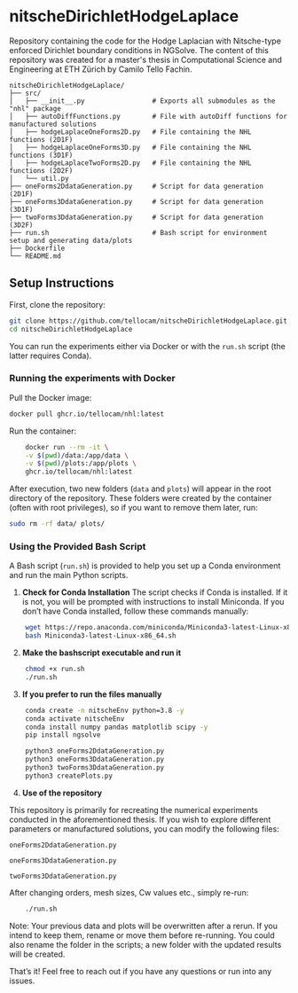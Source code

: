# nitscheDirichletHodgeLaplace
Repository containing the code for the Hodge Laplacian with Nitsche-type enforced Dirichlet boundary conditions in NGSolve. The content of this repository was created for a master's thesis in Computational Science and Engineering at ETH Zürich by Camilo Tello Fachin.
```
nitscheDirichletHodgeLaplace/
├── src/
│   ├── __init__.py                 # Exports all submodules as the "nhl" package
│   ├── autoDiffFunctions.py        # File with autoDiff functions for manufactured solutions
│   ├── hodgeLaplaceOneForms2D.py   # File containing the NHL functions (2D1F)
│   ├── hodgeLaplaceOneForms3D.py   # File containing the NHL functions (3D1F)
│   ├── hodgeLaplaceTwoForms2D.py   # File containing the NHL functions (2D2F)
│   └── util.py
├── oneForms2DdataGeneration.py     # Script for data generation (2D1F)
├── oneForms3DdataGeneration.py     # Script for data generation (3D1F)
├── twoForms3DdataGeneration.py     # Script for data generation (3D2F)
├── run.sh                          # Bash script for environment setup and generating data/plots
├── Dockerfile
└── README.md
```
## Setup Instructions
First, clone the repository:
```bash
git clone https://github.com/tellocam/nitscheDirichletHodgeLaplace.git
cd nitscheDirichletHodgeLaplace
```
You can run the experiments either via Docker or with the ```run.sh``` script (the latter requires Conda).

### Running the experiments with Docker
Pull the Docker image:
```bash
docker pull ghcr.io/tellocam/nhl:latest
```
Run the container:
```bash
    docker run --rm -it \
    -v $(pwd)/data:/app/data \
    -v $(pwd)/plots:/app/plots \
    ghcr.io/tellocam/nhl:latest
```
After execution, two new folders (```data``` and ```plots```) will appear in the root directory of the repository. These folders were created by the container (often with root privileges), so if you want to remove them later, run:
```bash
sudo rm -rf data/ plots/
```

### Using the Provided Bash Script
A Bash script (```run.sh```) is provided to help you set up a Conda environment and run the main Python scripts.

1. **Check for Conda Installation**
The script checks if Conda is installed. If it is not, you will be prompted with instructions to install Miniconda. If you don’t have Conda installed, follow these commands manually:
```bash
    wget https://repo.anaconda.com/miniconda/Miniconda3-latest-Linux-x86_64.sh
    bash Miniconda3-latest-Linux-x86_64.sh
```

2. **Make the bashscript executable and run it**
```bash
    chmod +x run.sh
    ./run.sh
```

3. **If you prefer to run the files manually**
```bash
    conda create -n nitscheEnv python=3.8 -y
    conda activate nitscheEnv
    conda install numpy pandas matplotlib scipy -y
    pip install ngsolve

    python3 oneForms2DdataGeneration.py
    python3 oneForms3DdataGeneration.py
    python3 twoForms3DdataGeneration.py
    python3 createPlots.py
```

4. **Use of the repository**

This repository is primarily for recreating the numerical experiments conducted in the aforementioned thesis. If you wish to explore different parameters or manufactured solutions, you can modify the following files:

```oneForms2DdataGeneration.py```

```oneForms3DdataGeneration.py```

```twoForms3DdataGeneration.py```

After changing orders, mesh sizes, Cw values etc., simply re-run:
```bash
    ./run.sh
```
Note: Your previous data and plots will be overwritten after a rerun. 
If you intend to keep them, rename or move them before re-running. 
You could also rename the folder in the scripts; a new folder with the updated results will be created.

That’s it! Feel free to reach out if you have any questions or run into any issues.

